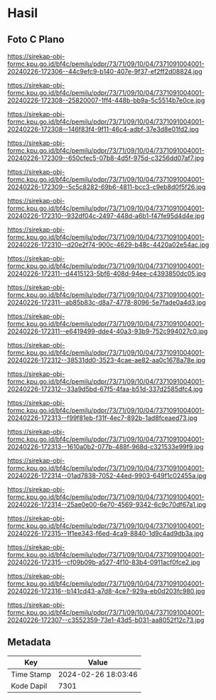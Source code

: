 # Hasil

## Foto C Plano

https://sirekap-obj-formc.kpu.go.id/bf4c/pemilu/pdpr/73/71/09/10/04/7371091004001-20240226-172306--44c9efc9-b140-407e-9f37-ef2ff2d08824.jpg

https://sirekap-obj-formc.kpu.go.id/bf4c/pemilu/pdpr/73/71/09/10/04/7371091004001-20240226-172308--25820007-1ff4-448b-bb9a-5c5514b7e0ce.jpg

https://sirekap-obj-formc.kpu.go.id/bf4c/pemilu/pdpr/73/71/09/10/04/7371091004001-20240226-172308--146f83f4-9f11-46c4-adbf-37e3d8e01fd2.jpg

https://sirekap-obj-formc.kpu.go.id/bf4c/pemilu/pdpr/73/71/09/10/04/7371091004001-20240226-172309--650cfec5-07b8-4d5f-975d-c3256dd07af7.jpg

https://sirekap-obj-formc.kpu.go.id/bf4c/pemilu/pdpr/73/71/09/10/04/7371091004001-20240226-172309--5c5c8282-69b6-4811-bcc3-c9eb8d0f5f26.jpg

https://sirekap-obj-formc.kpu.go.id/bf4c/pemilu/pdpr/73/71/09/10/04/7371091004001-20240226-172310--932df04c-2497-448d-a6b1-f47fe95d4d4e.jpg

https://sirekap-obj-formc.kpu.go.id/bf4c/pemilu/pdpr/73/71/09/10/04/7371091004001-20240226-172310--d20e2f74-900c-4629-b48c-4420a02e54ac.jpg

https://sirekap-obj-formc.kpu.go.id/bf4c/pemilu/pdpr/73/71/09/10/04/7371091004001-20240226-172311--d4415123-5bf6-408d-94ee-c4393850dc05.jpg

https://sirekap-obj-formc.kpu.go.id/bf4c/pemilu/pdpr/73/71/09/10/04/7371091004001-20240226-172311--ab85b83c-d8a7-4778-8096-5e7fade0a4d3.jpg

https://sirekap-obj-formc.kpu.go.id/bf4c/pemilu/pdpr/73/71/09/10/04/7371091004001-20240226-172311--e6419499-dde4-40a3-93b9-752c994027c0.jpg

https://sirekap-obj-formc.kpu.go.id/bf4c/pemilu/pdpr/73/71/09/10/04/7371091004001-20240226-172312--38531dd0-3523-4cae-ae82-aa0c1678a78e.jpg

https://sirekap-obj-formc.kpu.go.id/bf4c/pemilu/pdpr/73/71/09/10/04/7371091004001-20240226-172312--33a9d5bd-67f5-4faa-b51d-337d2585dfc4.jpg

https://sirekap-obj-formc.kpu.go.id/bf4c/pemilu/pdpr/73/71/09/10/04/7371091004001-20240226-172313--f99f81eb-f31f-4ec7-892b-1ad8fceaed73.jpg

https://sirekap-obj-formc.kpu.go.id/bf4c/pemilu/pdpr/73/71/09/10/04/7371091004001-20240226-172313--1610a0b2-077b-488f-968d-c321533e99f9.jpg

https://sirekap-obj-formc.kpu.go.id/bf4c/pemilu/pdpr/73/71/09/10/04/7371091004001-20240226-172314--01ad7838-7052-44ed-9903-649f1c02455a.jpg

https://sirekap-obj-formc.kpu.go.id/bf4c/pemilu/pdpr/73/71/09/10/04/7371091004001-20240226-172314--25ae0e00-6e70-4569-9342-6c9c70df67a1.jpg

https://sirekap-obj-formc.kpu.go.id/bf4c/pemilu/pdpr/73/71/09/10/04/7371091004001-20240226-172315--1f1ee343-f6ed-4ca9-8840-1d9c4ad9db3a.jpg

https://sirekap-obj-formc.kpu.go.id/bf4c/pemilu/pdpr/73/71/09/10/04/7371091004001-20240226-172315--cf09b09b-a527-4f10-83b4-0911acf0fce2.jpg

https://sirekap-obj-formc.kpu.go.id/bf4c/pemilu/pdpr/73/71/09/10/04/7371091004001-20240226-172316--b141cd43-a7d8-4ce7-929a-eb0d203fc980.jpg

https://sirekap-obj-formc.kpu.go.id/bf4c/pemilu/pdpr/73/71/09/10/04/7371091004001-20240226-172307--c3552359-73e1-43d5-b031-aa8052f12c73.jpg


## Metadata

| Key        | Value               |
| ---------- | ------------------- |
| Time Stamp | 2024-02-26 18:03:46 |
| Kode Dapil | 7301                |



